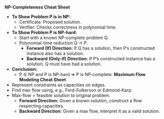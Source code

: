 **NP-Completeness Cheat Sheet**
- **To Show Problem P is in NP:**
    - Certificate: Proposed solution.
    - Verifier: Checks correctness in polynomial time.
- **To Show Problem P is NP-hard:**
    - Start with a known NP-complete problem Q.
    - Polynomial-time reduction Q → P.
        - **Forward (If) Direction:** If Q has a solution, then P’s constructed instance also has a solution.
        - **Backward (Only-If) Direction:** If P’s constructed instance has a solution, Q must have had a solution.
- **Conclusion:**
    - P ∈ NP and P is NP-hard ⇒ P is NP-complete.
**Maximum Flow Modeling Cheat Sheet**
- Represent constraints as capacities on edges.
- Find max flow using, e.g., Ford-Fulkerson or Edmond-Karp.
- Max-flow = feasible solution to original problem.
    - **Forward Direction:** Given a known solution, construct a flow respecting capacities.
    - **Backward Direction:** Given a max flow, interpret it as a valid solution.